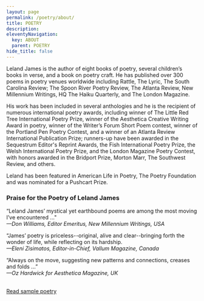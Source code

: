 ```yaml
---
layout: page
permalink: /poetry/about/
title: POETRY
description: 
eleventyNavigation:
  key: ABOUT
  parent: POETRY
hide_title: false
---
```

Leland James is the author of eight books of poetry, several children’s books in verse, and a book on poetry craft. He has published over 300 poems in poetry venues worldwide including Rattle, The Lyric, The South Carolina Review; The Spoon River Poetry Review, The Atlanta Review, New Millennium Writings, HQ The Haiku Quarterly, and The London Magazine. 

His work has been included in several anthologies and he is the recipient of numerous international poetry awards, including winner of The Little Red Tree International Poetry Prize, winner of the Aesthetica Creative Writing Award in poetry, winner of the Writer’s Forum Short Poem contest, winner of the Portland Pen Poetry Contest, and a winner of an Atlanta Review International Publication Prize; runners-up have been awarded in the Sequestrum Editor's Reprint Awards, the Fish International Poetry Prize, the Welsh International Poetry Prize, and the London Magazine Poetry Contest, with honors awarded in the Bridport Prize, Morton Marr, The Southwest Review, and others. 

Leland has been featured in American Life in Poetry, The Poetry Foundation and was nominated for a Pushcart Prize.

### Praise for the Poetry of Leland James

“Leland James’ mystical yet earthbound poems are among the most moving I’ve encountered ..."  
*—Don Williams, Editor Emeritus, New Millennium Writings, USA*

“James’ poetry is priceless--original, alive and clear--bringing forth the wonder of life, while reflecting on its hardship.  
*—Eleni Zisimatos, Editor-in-Chief, Vallum Magazine, Canada*

“Always on the move, suggesting new patterns and connections, creases and folds ...”  
*—Oz Hardwick for Aesthetica Magazine, UK*
<br>
<br>

<p><a href="#" id="toggle-sample">Read sample poetry</a></p>

<div class="centered-content" id="sample-content" style="display: none;">

### Sample poems

<br>
<p><strong>Rendering Ruins</strong></p>
<p>A barn abandoned, left to drift alone,</p>
<p>wind torn and breached upon the reef of time;</p>
<p>fields, now dust, where summer wheat was sewn,</p>
<p>the wagons heaped with grain stood long in line</p>
<p>to fill the grange of this once mighty ship,</p>
<p>now but a shadow, listing, ghostly gray.</p>
<p>Raw winds and pelts of rain how cruelly whip</p>
<p>the wounded roof and soak the rotted hay</p>
<p>--the roof, an April green in days before,</p>
<p>a farmer's name upon it stitched in white.</p>
<p>This ark of kittens, bawling calves, no more.</p>
<p>A rat gnaws on a crib, the final rite.</p>
<p>Yet on this easel, raised by bardic hand,</p>
<p>forgotten barns, <em>forgotten not</em>, still stand.</p>
<br>
<p>--First Publication, <em>Arc Poetry Magazine</em></p>
<br>
<br>
<p><strong>Butch the Mercurial Cat</strong></p>
<p>The cat, a tabby gray,</p>
<p>his coat a watered silk,</p>
<p>long whiskers, yellow eyed.</p>
<p>Oh! how that cat loves milk.</p>
<p>A boy gives Butch his milk</p>
<p>inside a castoff pipe,</p>
<p>the pipe a whisker small</p>
<p>for Butch the milk to swipe.</p>
<p>Yet, thirsty tabby slides</p>
<p>into the narrow way,</p>
<p>a curling wisp of smoke,</p>
<p>a curlicue of gray.</p>
<p>Like brother Cheshire Cat,</p>
<p>Butch has his bag of tricks,</p>
<p>a little magic act</p>
<p>that he does just for kicks.</p>
<p>The boy lies on the ground;</p>
<p>into the pipe he spies.</p>
<p>Somehow!</p>
<p>Butch has turned around:</p>
<p>a pair of yellow eyes!</p>
<p>A float of tabby tail,</p>
<p>then into thinnest air,</p>
<p>without the slightest sound,</p>
<p>Butch isn't there!</p>
<br>
<p>--Little Red Tree Publishing International Poetry Prize</p>
<p>--Dagda Publishing Anthology, <em>The Road Less Traveled</em></p>
<p><em>--Paragram Spotlights Anthology</em></p>
<br>
<br>
<p><strong>Spirit Road</strong></p>
<p><em>Above the 49<sup>th</sup> parallel:</em></p>
<p>The trace of an old wagon road</p>
<p>--like faded tracks in snow</p>
<p>or a man's passage through tall grass</p>
<p>an hour before--a phantom trail,</p>
<p>twists and turns through maple and beech,</p>
<p>around steep hills of pine, winding deep,</p>
<p>deep into the age-old wood,</p>
<p>the way of a wounded deer fleeing the pack</p>
<p>or a wisp of smoke from a dying fire.</p>
<p>Wild leeks in the air, the complaint of a crow,</p>
<p>the crackle and hum of a hornets' nest.</p>
<p>Winter's breath, faint as the smell of wild grapes,</p>
<p>yet there, always there in this high place</p>
<p>far north of paved roads and gathering places.</p>
<p>Small signs: the ghost of a wooden wheel</p>
<p>long baked in mud grown brittle,</p>
<p>a nail, a doll, naked, blind breasts, faceless,</p>
<p>a tree bent back, lodged behind another,</p>
<p>grown strange like a humpbacked man.</p>
<p>A dozen partridges, the color of brush,</p>
<p>completely without fear, move aside, disappear.</p>
<p>A clearing: trees felled, trimmed, stacked in rows.</p>
<p>An ax, the handle rotted to dust, the head red with rust,</p>
<p>lying where it fell, having let go slowly over the years,</p>
<p>falling from the stump where it was left embedded,</p>
<p>losing faith in the hands that would lift it</p>
<p>and finish the temple, hands that never returned.</p>
<p>The cry of a loon on a distant lake.</p>
<p>A yellow leaf falls lazily down,</p>
<p>riding complex currents of sun and wind;</p>
<p>the forest sighs, a nearly inaudible sigh</p>
<p>--north, a far place north, north of the 49<sup>th</sup> parallel,</p>
<p>where a thousand years is the blink of an eye.</p>
<br>
<p>--1<sup>st</sup> place <em>Aesthetica Magazine,</em> Creative Works Poetry</p>
<p>--3<sup>rd</sup> place <em>London Magazine</em> Poetry Competition</p>
<br>
<br>
<p><strong>At the Nursing Home</strong></p>
<p><em>--an old man vacant by the window</em></p>
<p>Hold me occasionally for the light is fading</p>
<p>and I can no longer see the hills that once</p>
<p>rose there, brown hills, sand, sand. I see</p>
<p>the color, like the brown shoulders of a girl</p>
<p>I knew by the lake, outside the window.</p>
<p>Did I marry her? Were there children?</p>
<p>Is that snow? Is it winter already again?</p>
<p>I remember her shoulders, not her face</p>
<p>or name. I remember your face sometimes</p>
<p>(are they your shoulders?) and your touch.</p>
<p>Hold me occasionally. The hills are gone,</p>
<p>and monotony. I know that word, but I</p>
<p>could not say it and no longer even try.</p>
<p>A strange world, monopoly. It tastes like bleach.</p>
<p>My life is there in a thimble on the night stand</p>
<p>only I can see. I stare at it for hours. Hold me</p>
<p>occasionally. There is no hurry. The light fades</p>
<p>slowly. It seems the last part of some other day,</p>
<p>and the thimble holds so little. The hills are gone</p>
<p>and soon the thimble will tip slowly over.</p>
<p>It will make no sound, nothing will spill.</p>
<br>
<p>--First Publication, <em>Tipton Poetry Journal</em></p>
<br>
<br>
<p><strong>Inside Apples</strong></p>
<p>I utter apples, as only I (and you)</p>
<p>can do. A tree can grow an apple.</p>
<p>Pigs with apples know what to do.</p>
<p>But I (and you) can utter "Apples":</p>
<p>"Apples, apples, apples ..."</p>
<p>Red, sour green, yellow delicious,</p>
<p>Macintosh, Winesap, Spys,</p>
<p>Jonathans in pecks and bushels....</p>
<p>Snow white inside, "Apples!"</p>
<p>In wintertime I smell them,</p>
<p>apples in my mind. I pluck</p>
<p>one down. I take a bite, I hear</p>
<p>the crunch, I all but chew.</p>
<p>All, merely murmuring, "Apples."</p>
<p>I marvel at the mystery, this</p>
<p>utterance of apples, here inside</p>
<p>of me (and you). "Apples."</p>
<br>
<p>--First Publication, <em>Vallum New International Poetics</em></p>
<br>
<br>
<p><strong>A Song of Cedars</strong></p>
<p>I am the singer,</p>
<p>singing of cedars</p>
<p>touching the sky,</p>
<p>but not the song</p>
<p>--the song--</p>
<p>written in me</p>
<p>before I was born,</p>
<p>where the cedars</p>
<p>meet the sky.</p>
</div>

<script>
  document.addEventListener('DOMContentLoaded', function() {
    const toggleLink = document.getElementById("toggle-sample");
    const prologueContent = document.getElementById("sample-content");

    toggleLink.addEventListener("click", function(event) {
      event.preventDefault(); // Prevent default link behavior
      if (prologueContent.style.display === "none") {
        prologueContent.style.display = "block"; // Show content
        toggleLink.textContent = "Hide sample poetry"; // Change link text
      } else {
        prologueContent.style.display = "none"; // Hide content
        toggleLink.textContent = "Read sample poetry"; // Change link text back
      }
    });
  });
</script>

